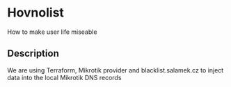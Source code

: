 # Hovnolist

How to make user life miseable 

## Description

We are using Terraform, Mikrotik provider and blacklist.salamek.cz to inject data into the local Mikrotik DNS records
